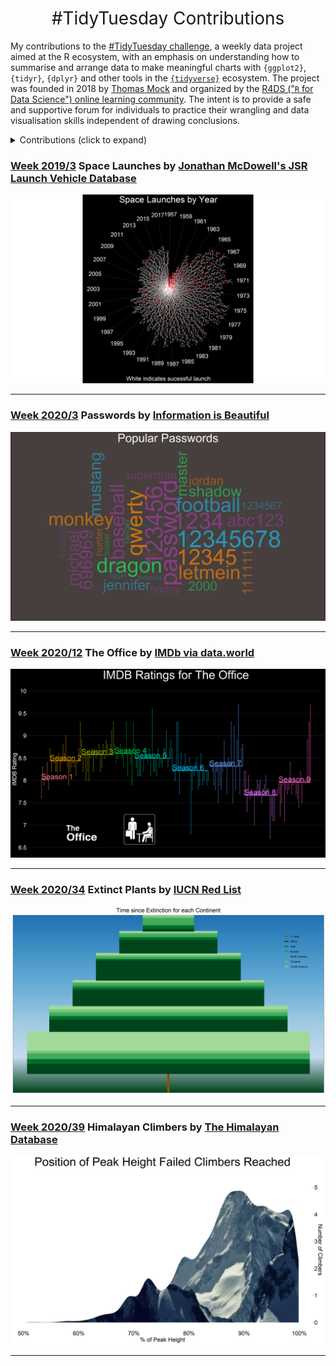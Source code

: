 <h1 style="font-weight:normal" align="center">
  &nbsp;#TidyTuesday Contributions&nbsp;
</h1>

My contributions to the [#TidyTuesday challenge](https://github.com/rfordatascience/tidytuesday), a weekly data project aimed at the R ecosystem, with an emphasis on understanding how to summarise and arrange data to make meaningful charts with `{ggplot2}`, `{tidyr}`, `{dplyr}` and other tools in the [`{tidyverse}`](https://www.tidyverse.org/) ecosystem. The project was founded in 2018 by [Thomas Mock](https://thomasmock.netlify.com/) and organized by the [R4DS ("`R` for Data Science") online learning community](https://twitter.com/r4dscommunity). The intent is to provide a safe and supportive forum for individuals to practice their wrangling and data visualisation skills independent of drawing conclusions.  

<details>
  <summary>Contributions (click to expand)</summary>
  
<!-- toc -->
* **Challenges 2019**
  - 2019/3 [Space Launches](https://github.com/Beck466/TidyTuesday/tree/master/plots/2019_3)
* **Challenges 2020**
  - 2020/3 [Passwords](https://github.com/Beck466/TidyTuesday/tree/master/plots/2020_3)
  - 2020/12 [The Office](https://github.com/Beck466/TidyTuesday/tree/master/plots/2020_12)
  - 2020/34 [Extinct Plants](https://github.com/Beck466/TidyTuesday/tree/master/plots/2020_34)
  - 2020/39 [Himalayan Climbers](https://github.com/Beck466/TidyTuesday/tree/master/plots/2020_39)
<!-- tocstop -->

</details>

### [Week 2019/3](https://github.com/Beck466/TidyTuesday/tree/master/plots/2019_3) Space Launches by [Jonathan McDowell's JSR Launch Vehicle Database](http://www.planet4589.org/space/lvdb/index.html)
![./plots/2019_3/2019_3_SpaceLaunches.png](https://raw.githubusercontent.com/Beck466/TidyTuesday/master/plots/2019_3/2019_3_SpaceLaunches.png)

***

### [Week 2020/3](https://github.com/Beck466/TidyTuesday/tree/master/plots/2020_3) Passwords by [Information is Beautiful](https://docs.google.com/spreadsheets/d/1cz7TDhm0ebVpySqbTvrHrD3WpxeyE4hLZtifWSnoNTQ/edit#gid=21)
![./plots/2020_3/2020_3_Passwords.png](https://raw.githubusercontent.com/Beck466/TidyTuesday/master/plots/2020_3/2020_3_Passwords.png)

***

### [Week 2020/12](https://github.com/Beck466/TidyTuesday/tree/master/plots/2020_12) The Office by [IMDb via data.world](https://data.world/anujjain7/the-office-imdb-ratings-dataset)
![./plots/2020_12/2020_12_TheOffice.png](https://raw.githubusercontent.com/Beck466/TidyTuesday/master/plots/2020_12/2020_12_TheOffice.png)

***

### [Week 2020/34](https://github.com/Beck466/TidyTuesday/tree/master/plots/2020_34) Extinct Plants by [IUCN Red List](https://www.iucnredlist.org/)
![./plots/2020_34/2020_34_ExtinctPlants.png](https://raw.githubusercontent.com/Beck466/TidyTuesday/master/plots/2020_34/2020_34_ExtinctPlants.png)

***

### [Week 2020/39](https://github.com/Beck466/TidyTuesday/tree/master/plots/2020_39) Himalayan Climbers by [The Himalayan Database](https://www.himalayandatabase.com/)
![./plots/2020_39/2020_39_HimalayanClimbers.png](https://raw.githubusercontent.com/Beck466/TidyTuesday/master/plots/2020_39/2020_39_HimalayanClimbers.png)

***